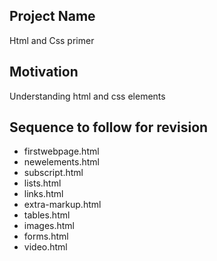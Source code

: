 ## Project Name
Html and Css primer

## Motivation
Understanding  html and css elements 

## Sequence to follow for revision

* firstwebpage.html
* newelements.html
* subscript.html
* lists.html
* links.html
* extra-markup.html
* tables.html
* images.html
* forms.html
* video.html